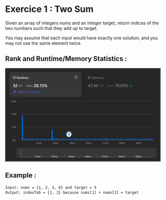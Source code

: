 # Exercice 1 : Two Sum

Given an array of integers nums and an integer target, return indices of the two numbers such that they add up to target.

You may assume that each input would have exactly one solution, and you may not use the same element twice.

## Rank and Runtime/Memory Statistics :  

<img src="../../assets/TwoSum.png" alt="Runtime and Memory Statistics" width="500" height="300"/>

## Example : 

    Input: nums = {1, 2, 3, 6} and target = 5 
    Output: indexTab = {1, 2} because nums[1] + nums[2] = target 
